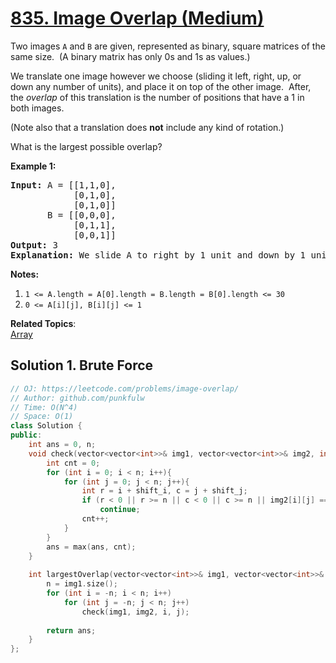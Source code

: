 # [835. Image Overlap (Medium)](https://leetcode.com/problems/image-overlap/)

<p>Two images <code>A</code> and <code>B</code> are given, represented as&nbsp;binary, square matrices of the same size.&nbsp; (A binary matrix has only 0s and 1s as values.)</p>

<p>We translate one image however we choose (sliding it left, right, up, or down any number of units), and place it on top of the other image.&nbsp; After, the <em>overlap</em> of this translation is the number of positions that have a 1 in both images.</p>

<p>(Note also that a translation does <strong>not</strong> include any kind of rotation.)</p>

<p>What is the largest possible overlap?</p>

<p><strong>Example 1:</strong></p>

<pre><strong>Input: </strong>A = [[1,1,0],
            [0,1,0],
&nbsp;           [0,1,0]]
&nbsp;      B = [[0,0,0],
&nbsp;           [0,1,1],
&nbsp;           [0,0,1]]
<strong>Output: </strong>3
<strong>Explanation:</strong> We slide A to right by 1 unit and down by 1 unit.</pre>

<p><strong>Notes:</strong>&nbsp;</p>

<ol>
	<li><code>1 &lt;= A.length = A[0].length = B.length = B[0].length &lt;= 30</code></li>
	<li><code>0 &lt;=&nbsp;A[i][j], B[i][j] &lt;= 1</code></li>
</ol>


**Related Topics**:  
[Array](https://leetcode.com/tag/array/)

## Solution 1. Brute Force

```cpp
// OJ: https://leetcode.com/problems/image-overlap/
// Author: github.com/punkfulw
// Time: O(N^4)
// Space: O(1)
class Solution {
public:
    int ans = 0, n;
    void check(vector<vector<int>>& img1, vector<vector<int>>& img2, int shift_i, int shift_j){
        int cnt = 0;
        for (int i = 0; i < n; i++){
            for (int j = 0; j < n; j++){
                int r = i + shift_i, c = j + shift_j;
                if (r < 0 || r >= n || c < 0 || c >= n || img2[i][j] == 0 || img1[r][c] == 0)
                    continue;
                cnt++;
            }
        }
        ans = max(ans, cnt);
    }
    
    int largestOverlap(vector<vector<int>>& img1, vector<vector<int>>& img2) {
        n = img1.size();
        for (int i = -n; i < n; i++)
            for (int j = -n; j < n; j++)
                check(img1, img2, i, j);
        
        return ans;
    }
};

```
